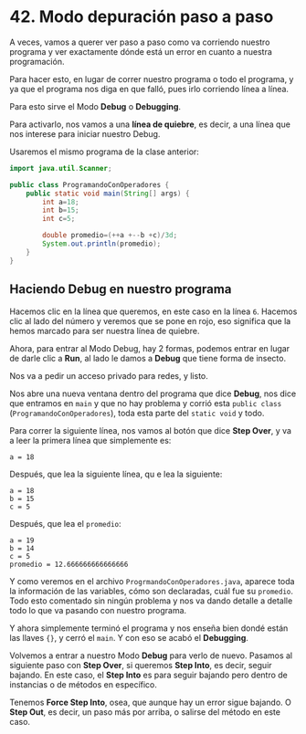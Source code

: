 # 42. Modo depuración paso a paso

A veces, vamos a querer ver paso a paso como va corriendo nuestro programa y ver exactamente dónde está un error en cuanto a nuestra
programación.

Para hacer esto, en lugar de correr nuestro programa o todo el programa, y ya que el programa nos diga en que falló, pues irlo corriendo línea a
línea.

Para esto sirve el Modo **Debug** o **Debugging**.

Para activarlo, nos vamos a una **línea de quiebre**, es decir, a una línea que nos interese para iniciar nuestro Debug.

Usaremos el mismo programa de la clase anterior:

```java
import java.util.Scanner;

public class ProgramandoConOperadores {
    public static void main(String[] args) {
        int a=18;
        int b=15;
        int c=5;

        double promedio=(++a +--b +c)/3d;
        System.out.println(promedio);
    }
}
```

## Haciendo Debug en nuestro programa

Hacemos clic en la línea que queremos, en este caso en la línea `6`. Hacemos clic al lado del número y veremos que se pone en rojo, eso
significa que la hemos marcado para ser nuestra línea de quiebre.

Ahora, para entrar al Modo Debug, hay 2 formas, podemos entrar en lugar de darle clic a **Run**, al lado le damos a **Debug** que tiene forma de
insecto.

Nos va a pedir un acceso privado para redes, y listo.

Nos abre una nueva ventana dentro del programa que dice **Debug**, nos dice que entramos en `main` y que no hay problema y corrió esta
`public class` (`ProgramandoConOperadores`), toda esta parte del `static void` y todo.

Para correr la siguiente línea, nos vamos al botón que dice **Step Over**, y va a leer la primera línea que simplemente es:

```plaintext
a = 18
```

Después, que lea la siguiente línea, qu e lea la siguiente:

```plaintext
a = 18
b = 15
c = 5
```

Después, que lea el `promedio`:

```plaintext
a = 19
b = 14
c = 5
promedio = 12.666666666666666
```

Y como veremos en el archivo `ProgrmandoConOperadores.java`, aparece toda la información de las variables, cómo son declaradas, cuál fue su
`promedio`. Todo esto comentado sin ningún problema y nos va dando detalle a detalle todo lo que va pasando con nuestro programa.

Y ahora simplemente terminó el programa y nos enseña bien dondé están las llaves `{}`, y cerró el `main`. Y con eso se acabó el **Debugging**.

Volvemos a entrar a nuestro Modo **Debug** para verlo de nuevo. Pasamos al siguiente paso con **Step Over**, si queremos **Step Into**, es decir,
seguir bajando. En este caso, el **Step Into** es para seguir bajando pero dentro de instancias o de métodos en específico.

Tenemos **Force Step Into**, osea, que aunque hay un error sigue bajando. O **Step Out**, es decir, un paso más por arriba, o salirse del
método en este caso.